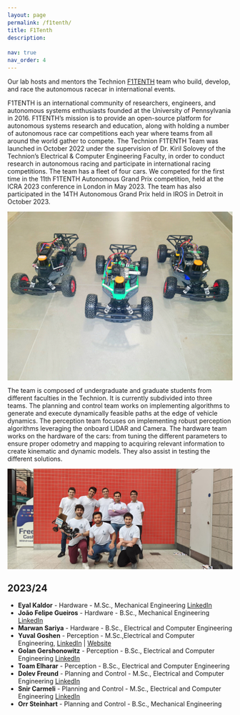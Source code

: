 ```yaml
---
layout: page
permalink: /f1tenth/
title: F1Tenth
description: 

nav: true
nav_order: 4
---
```


Our lab hosts and mentors the Technion [F1TENTH](https://f1tenth.org) team who build, develop, and race the autonomous racecar in international events.

F1TENTH is an international community of researchers, engineers, and autonomous systems enthusiasts founded at the University of Pennsylvania in 2016. F1TENTH’s mission is to provide an open-source platform for autonomous systems research and education, along with holding a number of autonomous race car competitions each year where teams from all around the world gather to compete. The Technion F1TENTH Team was launched in October 2022 under the supervision of Dr. Kiril Solovey of the Technion’s Electrical & Computer Engineering Faculty, in order to conduct research in autonomous racing and participate in international racing competitions. The team has a fleet of four cars. We competed for the first time in the 11th F1TENTH Autonomous Grand Prix competition, held at the ICRA 2023 conference in London in May 2023. The team has also participated in the 14TH Autonomous Grand Prix held in IROS in Detroit in October 2023.

<img src="../assets/img/F1Tenth/lateral_photo.jpg" alt="3 RC cars" class="responsive">

The team is composed of undergraduate and graduate students from different faculties in the Technion. It is currently subdivided into three teams. The planning and control team works on implementing algorithms to generate and execute dynamically feasible paths at the edge of vehicle dynamics. The perception team focuses on implementing robust perception algorithms leveraging the onboard LIDAR and Camera. The hardware team works on the hardware of the cars: from tuning the different parameters to ensure proper odometry and mapping to acquiring relevant information to create kinematic and dynamic models. They also assist in testing the different solutions. 
<style>
    img.responsive {
        max-width: 100%; /* This ensures the image scales down if it's too wide for the viewport */
        height: auto; /* This makes sure the height changes in proportion to the width */
        display: block; /* This takes care of any unwanted spacing issues */
        margin-left: auto; /* These two margins are for centering your image horizontally */
        margin-right: auto;
    }
</style>


<img src="../assets/img/F1Tenth/team_in_ICRA_2023.jpg" alt="team in ICRA 2023" class="responsive">


## 2023/24
* <strong>Eyal Kaldor</strong> - Hardware - M.Sc., Mechanical Engineering
    <a href="http://www.linkedin.com/in/eyal-kaldor-a4a7801b8">LinkedIn</a> 
* <strong>João Felipe Gueiros</strong> - Hardware - B.Sc., Mechanical Engineering
    <a href="https://il.linkedin.com/in/jo%C3%A3o-felipe-gueiros-215a111a0">LinkedIn</a>
* <strong> Marwan Sariya</strong> - Hardware - B.Sc.,  Electrical and Computer Engineering
* <strong>Yuval Goshen</strong> - Perception - M.Sc.,Electrical and Computer Engineering,
    <a href="https://linkedin.com/in/yuval-goshen-a8390b1ba">LinkedIn</a> | <a href="https://yuvalgos.github.io/">Website</a>
* <strong> Golan Gershonowitz</strong> - Perception - B.Sc., Electrical and Computer Engineering
    <a href="https://www.linkedin.com/in/golanger">LinkedIn</a>
*  <strong>Toam Elharar</strong> - Perception - B.Sc., Electrical and Computer Engineering
*  <strong>Dolev Freund</strong> - Planning and Control - M.Sc., Electrical and Computer Engineering 
    <a href="https://www.linkedin.com/in/dolev-freund-658447250/">LinkedIn</a>
*  <strong>Snir Carmeli</strong> - Planning and Control - M.Sc., Electrical and Computer Engineering
    <a href="https://www.linkedin.com/in/snir-carmeli-39a41a20a/">LinkedIn</a>
* <strong>Orr Steinhart</strong> - Planning and Control - B.Sc.,  Mechanical Engineering
    <!-- <a href="https://www.linkedin.com/in/snir-carmeli-39a41a20a/">LinkedIn</a> 
* <strong>Ori Razon</strong> - Planning and Control - B.Sc.,  Electrical and Computer Engineering
    <a href="https://www.linkedin.com/in/ori-razon-2a561b223/">LinkedIn</a>
* <strong>Ofir Elyashiv</strong> - Planning and Control - B.Sc., Electrical and Computer Engineering
*   <strong>Andres Kaminker</strong> - Team Leader - B.Sc., Mechanical Engineering
    <a href="https://www.linkedin.com/in/andres-kaminker/">LinkedIn</a> 

## 2022/23
* <strong>Yotam Granov</strong> - Planning and Control - B.Sc., Mechanical Engineering and Phyisics
    <a href="https://www.linkedin.com/in/yotamgranov/">LinkedIn</a> 
*    <strong>Alexander Furman</strong> - Planning and Control - B.Sc., Mechanical Engineering
    <a href="https://www.linkedin.com/in/alexander-furman/">LinkedIn</a>
*     <strong>Aron Klevansky</strong> - Planning and Control - B.Sc., Mechanical Engineering
     <a href="https://www.linkedin.com/in/andres-kaminker/">LinkedIn</a>
*  <strong>David Calderon</strong> - Perception & Vision - B.Sc., Electrical and Computer Engineering
    <a href="https://www.linkedin.com/in/david-calderon-910354173/">LinkedIn</a> 
*  <strong>Tobi Weinberg</strong> - Perception & Vision - B.Sc., Mechanical Engineering
    <a href="https://www.linkedin.com/in/tobias-weinberg/"> LinkedIn</a> | <a href="https://tobiwg.com/">Website</a>

